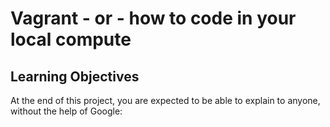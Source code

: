# Vagrant - or - how to code in your local compute

## Learning Objectives

At the end of this project, you are expected to be able to explain to anyone, without the help of Google:

